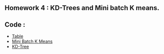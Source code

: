## Homework 4 : KD-Trees and Mini batch K means. 

## Code : 

* [Table](https://github.com/gbtimmon/fss16_teamf/blob/master/Code/4/Table.py)
* [Mini Batch K Means](https://github.com/gbtimmon/fss16_teamf/blob/master/Code/4/MiniBatchKMeans.py)
* [KD-Tree](https://github.com/gbtimmon/fss16_teamf/blob/master/Code/4/KDTree.py)
